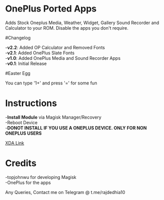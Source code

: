 # OnePlus Ported Apps
Adds Stock Oneplus Media, Weather, Widget, Gallery Sound Recorder and Calculator to your ROM. Disable the apps you don't require.

#Changelog

-__v2.2__: Added OP Calculator and Removed Fonts<br> 
-__v2.1__: Added OnePlus Slate Fonts<br>
-__v1.0__: Added OnePlus Media and Sound Recorder Apps<br>
-__v0.1__: Initial Release

#Easter Egg

You can type '1+' and press '=' for some fun

# Instructions

-__Install Module__ via Magisk Manager/Recovery<br>
-Reboot Device<br>
-__DONOT INSTALL IF YOU USE A ONEPLUS DEVICE. ONLY FOR NON ONEPLUS USERS__

[XDA Link](https://forum.xda-developers.com/apps/magisk/module-oneplus-ported-apps-t3893915)

# Credits

-topjohnwu for developing Magisk<br>
-OnePlus for the apps

Any Queries, Contact me on Telegram @ t.me/rajdedhia10

